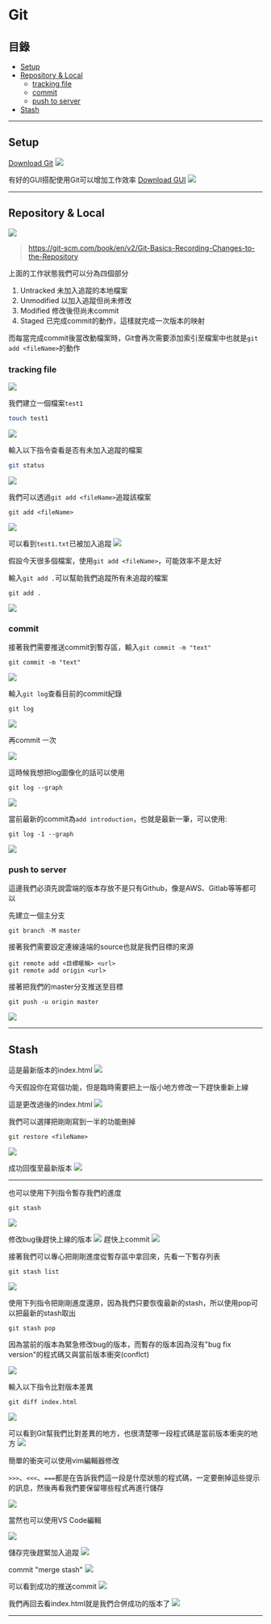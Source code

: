 # Git

## 目錄
* [Setup](#Setup)
* [Repository & Local](#Repository-amp-Local)
  * [tracking file](#tracking-file)
  * [commit](#commit)
  * [push to server](#push-to-server)
* [Stash](#Stash)

---

## Setup
[Download Git](https://git-scm.com/)
![](https://i.imgur.com/xw84LZ5.jpg)

有好的GUI搭配使用Git可以增加工作效率
[Download GUI](https://desktop.github.com/)
![](https://i.imgur.com/i4x2cC6.png)

---

## Repository & Local

![](https://i.imgur.com/dHo1wxZ.png)

>https://git-scm.com/book/en/v2/Git-Basics-Recording-Changes-to-the-Repository

上面的工作狀態我們可以分為四個部分
1. Untracked 未加入追蹤的本地檔案
2. Unmodified 以加入追蹤但尚未修改
3. Modified 修改後但尚未commit
4. Staged 已完成commit的動作，這樣就完成一次版本的映射

而每當完成commit後當改動檔案時，Git會再次需要添加索引至檔案中也就是`git add <fileName>`的動作

### tracking file


![](https://i.imgur.com/yAKGFSw.png)

我們建立一個檔案`test1`
```bash
touch test1
```

![](https://i.imgur.com/zBmvbfA.png)

輸入以下指令查看是否有未加入追蹤的檔案
```bash
git status
```

![](https://i.imgur.com/siIy53A.png)


我們可以透過`git add <fileName>`追蹤該檔案
```
git add <fileName>
```


![](https://i.imgur.com/2OCHR0B.png)

可以看到`test1.txt`已被加入追蹤
![](https://i.imgur.com/jxvWptY.png)

假設今天很多個檔案，使用`git add <fileName>`，可能效率不是太好

輸入`git add .`可以幫助我們追蹤所有未追蹤的檔案
```
git add .
```
![](https://i.imgur.com/myQCmRy.png)

### commit

接著我們需要推送commit到暫存區，輸入`git commit -m "text"`
```
git commit -m "text"
```

![](https://i.imgur.com/yXyptkf.png)


輸入`git log`查看目前的commit紀錄
```
git log
```

![](https://i.imgur.com/CZfdqtX.png)

再commit 一次

![](https://i.imgur.com/HdJY0YD.png)

這時候我想把log圖像化的話可以使用

```
git log --graph
```

![](https://i.imgur.com/5v6Bw2B.png)

當前最新的commit為`add introduction`，也就是最新一筆，可以使用:
```
git log -1 --graph
```

![](https://i.imgur.com/CZgZCfX.png)


### push to server

這邊我們必須先說雲端的版本存放不是只有Github，像是AWS、Gitlab等等都可以

先建立一個主分支
```
git branch -M master
```
接著我們需要設定連線遠端的source也就是我們目標的來源
```
git remote add <目標暱稱> <url>
git remote add origin <url>
```

接著把我們的master分支推送至目標

```
git push -u origin master
```

![](https://i.imgur.com/DF05ibZ.png)


---

## Stash
這是最新版本的index.html
![](https://i.imgur.com/T4SOZLo.png)

今天假設你在寫個功能，但是臨時需要把上一版小地方修改一下趕快重新上線

這是更改過後的index.html
![](https://i.imgur.com/C3VIc9l.png)

我們可以選擇把剛剛寫到一半的功能刪掉

```
git restore <fileName>
```

![](https://i.imgur.com/cZYNztQ.png)

成功回復至最新版本
![](https://i.imgur.com/Xhtw6IA.png)

---

也可以使用下列指令暫存我們的進度

```
git stash
```
![](https://i.imgur.com/Ogs85st.png)

修改bug後趕快上線的版本
![](https://i.imgur.com/BlDKKeN.png)
趕快上commit
![](https://i.imgur.com/euFSvjL.png)

接著我們可以專心把剛剛進度從暫存區中拿回來，先看一下暫存列表

```
git stash list
```

![](https://i.imgur.com/xaDca1s.png)

使用下列指令把剛剛進度還原，因為我們只要恢復最新的stash，所以使用pop可以把最新的stash取出
```
git stash pop
```


因為當前的版本為緊急修改bug的版本，而暫存的版本因為沒有"bug fix version"的程式碼又與當前版本衝突(conflct)

![](https://i.imgur.com/6FNOLyO.png)


輸入以下指令比對版本差異
```
git diff index.html
```

![](https://i.imgur.com/9ulXyVR.png)

可以看到Git幫我們比對差異的地方，也很清楚哪一段程式碼是當前版本衝突的地方
![](https://i.imgur.com/xFP4lFf.png)

簡單的衝突可以使用vim編輯器修改

`>>>`、`<<<`、`===`都是在告訴我們這一段是什麼狀態的程式碼，一定要刪掉這些提示的訊息，然後再看我們要保留哪些程式再進行儲存

![](https://i.imgur.com/Oe7NzUM.png)

當然也可以使用VS Code編輯

![](https://i.imgur.com/xSLeJxJ.png)


儲存完後趕緊加入追蹤
![](https://i.imgur.com/qrNVqMl.png)

commit "merge stash"
![](https://i.imgur.com/g96tuJa.png)

可以看到成功的推送commit
![](https://i.imgur.com/sepeht9.png)

我們再回去看index.html就是我們合併成功的版本了
![](https://i.imgur.com/aEd1w6c.png)

---